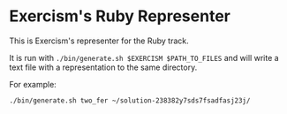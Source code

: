 # Exercism's Ruby Representer

This is Exercism's representer for the Ruby track.

It is run with `./bin/generate.sh $EXERCISM $PATH_TO_FILES` and will write a text file with a representation to the same directory.

For example:

```bash
./bin/generate.sh two_fer ~/solution-238382y7sds7fsadfasj23j/
```
